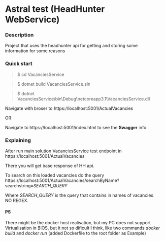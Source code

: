 # Astral test (HeadHunter WebService)
### Description
Project that uses the headhunter api for getting and storing some information for some reasons

### Quick start

> $ cd VacanciesService

> $ dotnet build VacanciesService.sln

> $ dotnet VacanciesService\bin\Debug\netcoreapp3.1\VacanciesService.dll

Navigate with broser to https://localhost:5001/ActualVacancies

OR

Navigate to https://localhost:5001/index.html to see the **Swagger** info

### Explaining

After run main solution VacanciesService test endpoint in https://localhost:5001/ActualVacancies

There you will get base response of HH api.

To search on this loaded vacancies do the query https://localhost:5001/ActualVacancies/searchByName?searchstring=*SEARCH_QUERY*

Where *SEARCH_QUERY* is the query that contains in names of vacancies. NO REGEX.

#### PS
There might be the docker host realisation, but my PC does not support Virtualisation in BIOS, but it not so dificult I think, like two commands *docker build* and *docker run* (added Dockerfile to the root folder as Example)
